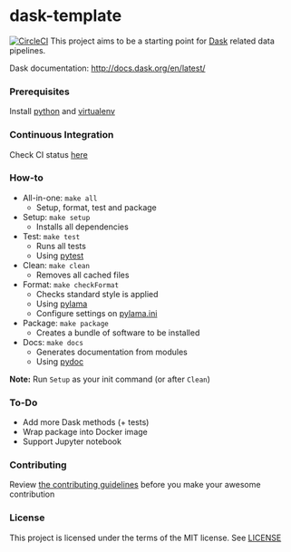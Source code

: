 # dask-template

[![CircleCI](https://circleci.com/gh/TechhubLisbon/dask-template.svg?style=svg)](https://circleci.com/gh/TechhubLisbon/dask-template)
This project aims to be a starting point for [Dask](https://dask.org/) related data pipelines.

Dask documentation: http://docs.dask.org/en/latest/

### Prerequisites

Install [python](https://www.python.org/downloads/) and [virtualenv](https://virtualenv.pypa.io/en/latest/installation/)

### Continuous Integration

Check CI status [here](https://circleci.com/gh/techhublisbon/dask-template)

### How-to
* All-in-one: ```make all```
  * Setup, format, test and package
* Setup: ```make setup```
  * Installs all dependencies
* Test: ```make test```
  * Runs all tests
  * Using [pytest](https://pypi.org/project/pytest/)
* Clean: ```make clean```
  * Removes all cached files
* Format: ```make checkFormat```
  * Checks standard style is applied
  * Using [pylama](https://pypi.org/project/pylama/)
  * Configure settings on [pylama.ini](pylama.ini)
* Package: ```make package```
  * Creates a bundle of software to be installed
* Docs: ```make docs```
  * Generates documentation from modules
  * Using [pydoc](https://docs.python.org/2/library/pydoc.html)

**Note:** Run `Setup` as your init command (or after `Clean`)

### To-Do

* Add more Dask methods (+ tests)
* Wrap package into Docker image
* Support Jupyter notebook

### Contributing

Review [the contributing guidelines](CONTRIBUTING.md) before you make your awesome contribution

### License

This project is licensed under the terms of the MIT license. See [LICENSE](LICENSE) 